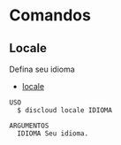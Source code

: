 # Comandos

## Locale

Defina seu idioma

- [locale](#locale)

```sh-session
USO
  $ discloud locale IDIOMA

ARGUMENTOS
  IDIOMA Seu idioma.
```
